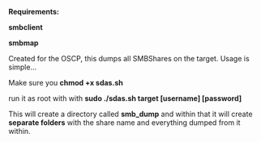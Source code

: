 **Requirements:**

**smbclient**

**smbmap**

Created for the OSCP, this dumps all SMBShares on the target. Usage is simple...

Make sure you **chmod +x sdas.sh**

run it as root with with **sudo ./sdas.sh target [username] [password]**

This will create a directory called **smb_dump** and within that it will create **separate folders** with the share name and everything dumped from it within.
